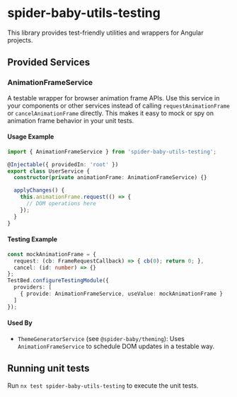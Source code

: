 # spider-baby-utils-testing

This library provides test-friendly utilities and wrappers for Angular projects.

## Provided Services

### AnimationFrameService

A testable wrapper for browser animation frame APIs. Use this service in your components or other services instead of calling `requestAnimationFrame` or `cancelAnimationFrame` directly. This makes it easy to mock or spy on animation frame behavior in your unit tests.

#### Usage Example

```typescript
import { AnimationFrameService } from 'spider-baby-utils-testing';

@Injectable({ providedIn: 'root' })
export class UserService {
  constructor(private animationFrame: AnimationFrameService) {}

  applyChanges() {
    this.animationFrame.request(() => {
      // DOM operations here
    });
  }
}
```

#### Testing Example

```typescript
const mockAnimationFrame = {
  request: (cb: FrameRequestCallback) => { cb(0); return 0; },
  cancel: (id: number) => {}
};
TestBed.configureTestingModule({
  providers: [
    { provide: AnimationFrameService, useValue: mockAnimationFrame }
  ]
});
```

#### Used By
- `ThemeGeneratorService` (see `@spider-baby/theming`): Uses `AnimationFrameService` to schedule DOM updates in a testable way.

## Running unit tests

Run `nx test spider-baby-utils-testing` to execute the unit tests.
